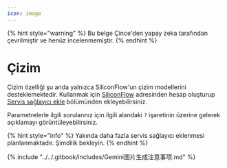 ```yaml
---
icon: image
---
```


{% hint style="warning" %}
Bu belge Çince'den yapay zeka tarafından çevrilmiştir ve henüz incelenmemiştir.
{% endhint %}

# Çizim

Çizim özelliği şu anda yalnızca SiliconFlow'un çizim modellerini desteklemektedir. Kullanmak için [SiliconFlow](https://www.siliconflow.cn/) adresinden hesap oluşturup [Servis sağlayıcı ekle](settings/providers.md) bölümünden ekleyebilirsiniz.

Parametrelerle ilgili sorularınız için ilgili alandaki `?` işaretinin üzerine gelerek açıklamayı görüntüleyebilirsiniz.

{% hint style="info" %}
Yakında daha fazla servis sağlayıcı eklenmesi planlanmaktadır. Şimdilik bekleyin.
{% endhint %}

{% include "../../.gitbook/includes/Gemini图片生成注意事项.md" %}